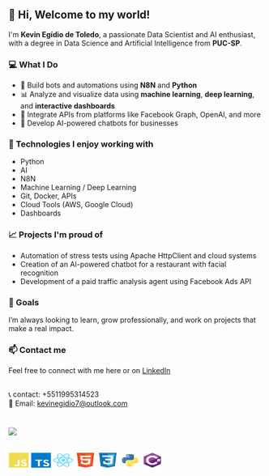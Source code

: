 ## 👋 Hi, Welcome to my world!

I'm **Kevin Egídio de Toledo**, a passionate Data Scientist and AI enthusiast, with a degree in Data Science and Artificial Intelligence from **PUC-SP**.

### 💻 What I Do
- 🤖 Build bots and automations using **N8N** and **Python**
- 📊 Analyze and visualize data using **machine learning**, **deep learning**, and **interactive dashboards**
- 🔗 Integrate APIs from platforms like Facebook Graph, OpenAI, and more
- 💬 Develop AI-powered chatbots for businesses

### 🧠 Technologies I enjoy working with
- Python
- AI
- N8N  
- Machine Learning / Deep Learning  
- Git, Docker, APIs  
- Cloud Tools (AWS, Google Cloud)
- Dashboards 

### 📈 Projects I'm proud of
- Automation of stress tests using Apache HttpClient and cloud systems
- Creation of an AI-powered chatbot for a restaurant with facial recognition
- Development of a paid traffic analysis agent using Facebook Ads API

### 🚀 Goals
I’m always looking to learn, grow professionally, and work on projects that make a real impact.

### 📫 Contact me
Feel free to connect with me here or on [LinkedIn](https://www.linkedin.com/in/kevin-egidio-de-toledo/)
##
📞 contact: +5511995314523    
📧 Email: kevinegidio7@outlook.com
#
<a href="https://www.linkedin.com/in/rafaella-ballerini-45875016a" target="_blank"><img src="https://img.shields.io/badge/-LinkedIn-%230077B5?style=for-the-badge&logo=linkedin&logoColor=white" target="_blank"></a> 
  

<div style="display: inline_block"><br>
  <img align="center" alt="Rafa-Js" height="30" width="40" src="https://raw.githubusercontent.com/devicons/devicon/master/icons/javascript/javascript-plain.svg">
  <img align="center" alt="Rafa-Ts" height="30" width="40" src="https://raw.githubusercontent.com/devicons/devicon/master/icons/typescript/typescript-plain.svg">
  <img align="center" alt="Rafa-React" height="30" width="40" src="https://raw.githubusercontent.com/devicons/devicon/master/icons/react/react-original.svg">
  <img align="center" alt="Rafa-HTML" height="30" width="40" src="https://raw.githubusercontent.com/devicons/devicon/master/icons/html5/html5-original.svg">
  <img align="center" alt="Rafa-CSS" height="30" width="40" src="https://raw.githubusercontent.com/devicons/devicon/master/icons/css3/css3-original.svg">
  <img align="center" alt="Rafa-Python" height="30" width="40" src="https://raw.githubusercontent.com/devicons/devicon/master/icons/python/python-original.svg">
  <img align="center" alt="Rafa-Csharp" height="30" width="40" src="https://raw.githubusercontent.com/devicons/devicon/master/icons/csharp/csharp-original.svg">
</div>



  

